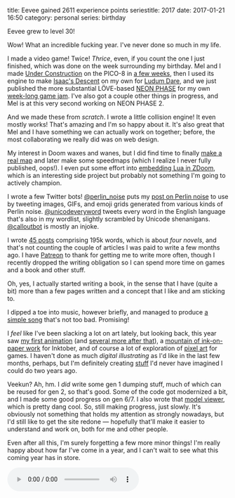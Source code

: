 title: Eevee gained 2611 experience points
seriestitle: 2017
date: 2017-01-21 16:50
category: personal
series: birthday

Eevee grew to level 30!

Wow!  What an incredible fucking year.  I've never done so much in my life.

<!-- more -->

I made a video game!  Twice!  _Thrice_, even, if you count the one I just finished, which was done on the week surrounding my birthday.  Mel and I made [Under Construction](https://eevee.itch.io/under-construction) on the PICO-8 in [a few weeks]({filename}/updates/2016-05-25-under-construction-our-pico-8-game.markdown), then I used its engine to make [Isaac's Descent](https://eevee.itch.io/isaacs-descent) on my own for [Ludum Dare]({filename}/updates/2016-08-29-i-entered-ludum-dare-36.markdown), and we just published the more substantial LÖVE-based [NEON PHASE](https://eevee.itch.io/neon-phase) for my own [week-long game jam](https://itch.io/jam/games-made-quick).  I've also got a couple other things in progress, and Mel is at this very second working on NEON PHASE 2.

And we made these from _scratch_.  I wrote a little collision engine!  It even mostly works!  That's amazing and I'm so happy about it.  It's also great that Mel and I have something we can actually work on together; before, the most collaborating we really did was on web design.

My interest in Doom waxes and wanes, but I did find time to finally [make a real map]({filename}/updates/2016-03-31-i-made-a-doom-level.markdown) and later make some speedmaps (which I realize I never fully published, oops!).  I even put some effort into [embedding Lua in ZDoom]({filename}/2016-11-26-embedding-lua-in-zdoom.markdown), which is an interesting side project but probably not something I'm going to actively champion.

I wrote a few Twitter bots!  [@perlin\_noise](https://twitter.com/perlin_noise) puts my [post on Perlin noise]({filename}/2016-05-29-perlin-noise.markdown) to use by tweeting images, GIFs, and emoji grids generated from various kinds of Perlin noise.  [@unicodeveryword](https://twitter.com/unicodeveryword) tweets every word in the English language that's also in my wordlist, slightly scrambled by Unicode shenanigans.  [@calloutbot](https://twitter.com/calloutbot) is mostly an injoke.

I wrote [45 posts](/blog/archive/) comprising 195k words, which is about _four novels_, and that's not counting the couple of articles I was paid to write a few months ago.  I have [Patreon](https://www.patreon.com/eevee) to thank for getting me to write more often, though I recently dropped the writing obligation so I can spend more time on games and a book and other stuff.

Oh, yes, I actually started writing a book, in the sense that I have (quite a bit) more than a few pages written and a concept that I like and am sticking to.

I dipped a toe into music, however briefly, and managed to produce [a simple song](https://soundcloud.com/lexyeevee/cavern-tale) that's not too bad.  Promising!

I _feel_ like I've been slacking a lot on art lately, but looking back, this year saw [my first animation](https://lexyeevee.tumblr.com/post/141598282712/happy-birthday-glitchedpuppet-almost-their) (and [several more after that](https://lexyeevee.tumblr.com/tagged/animation)), a [mountain of ink-on-paper work](https://lexyeevee.tumblr.com/tagged/inktober) for Inktober, and of course a lot of exploration of [pixel art](https://lexyeevee.tumblr.com/post/153851151152/i-made-little-animations-to-replace-the-wall-of) for games.  I haven't done as much _digital illustrating_ as I'd like in the last few months, perhaps, but I'm definitely creating [stuff](https://lexyeevee.tumblr.com/post/154044052102/a-challenger-approaches) I'd never have imagined I could do two years ago.

Veekun?  Ah, hm.  I _did_ write some gen 1 dumping stuff, much of which can be reused for gen 2, so that's good.  Some of the code got modernized a bit, and I made some good progress on gen 6/7.  I also wrote that [model viewer](http://stuff.veekun.com/veekun-model-viewer/), which is pretty dang cool.  So, still making progress, just slowly.  It's obviously not something that holds my attention as strongly nowadays, but I'd still like to get the site redone — hopefully that'll make it easier to understand and work on, both for me and other people.

Even after all this, I'm surely forgetting a few more minor things!  I'm really happy about how far I've come in a year, and I can't wait to see what this coming year has in store.


<!-- stick this down here to keep it out of the preview -->
<audio src="/media/2012-01/levelup.ogv" controls autoplay>
